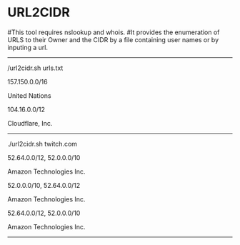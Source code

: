 # URL2CIDR
#This tool requires nslookup and whois.
#It provides the enumeration of URLS to their Owner and the CIDR by a file containing user names or by inputing a url.

----------------------------------------------------------------------------------------------
/url2cidr.sh urls.txt                                                                                                                                                     

157.150.0.0/16

United Nations


104.16.0.0/12

Cloudflare, Inc.



-------------------------------------------------------------------------------------------

./url2cidr.sh twitch.com

52.64.0.0/12, 52.0.0.0/10

Amazon Technologies Inc.


52.0.0.0/10, 52.64.0.0/12

Amazon Technologies Inc.

52.64.0.0/12, 52.0.0.0/10

Amazon Technologies Inc.


----------------------------------------------------------------------------------------
